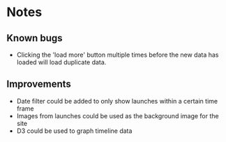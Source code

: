 # Notes

## Known bugs

* Clicking the 'load more' button multiple times before the new data has loaded
will load duplicate data.

## Improvements

* Date filter could be added to only show launches within a certain time frame
* Images from launches could be used as the background image for the site
* D3 could be used to graph timeline data
